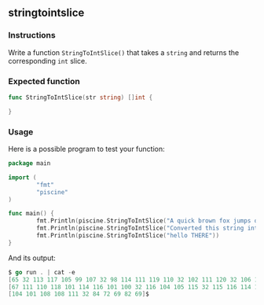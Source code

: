 ## stringtointslice

### Instructions

Write a function `StringToIntSlice()` that takes a `string` and returns the corresponding `int` slice.

### Expected function

```go
func StringToIntSlice(str string) []int {

}
```

### Usage

Here is a possible program to test your function:

```go
package main

import (
        "fmt"
        "piscine"
)

func main() {
        fmt.Println(piscine.StringToIntSlice("A quick brown fox jumps over the lazy dog"))
        fmt.Println(piscine.StringToIntSlice("Converted this string into an int"))
        fmt.Println(piscine.StringToIntSlice("hello THERE"))
}
```

And its output:

```go
$ go run . | cat -e
[65 32 113 117 105 99 107 32 98 114 111 119 110 32 102 111 120 32 106 117 109 112 115 32 111 118 101 114 32 116 104 101 32 108 97 122 121 32 100 111 103]$
[67 111 110 118 101 114 116 101 100 32 116 104 105 115 32 115 116 114 105 110 103 32 105 110 116 111 32 97 110 32 105 110 116]$
[104 101 108 108 111 32 84 72 69 82 69]$
```
